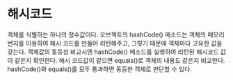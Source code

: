 # 해시코드
객체를 식별하는 하나의 정수값이다. 오브젝트의 hashCode() 메소드는 객체의 메모리 번지를 이용하여 해시 코드를 만들어 리턴해주고, 그렇기 때문에 객체마다 고유한 값을 갖는다.
객체값의 동등성 비교시엔 hashCode() 메소드를 실행하여 리턴된 해시코드 값이 같은지 확인한다. 해시 코드값이 같으면 equals()로 객체의 내용도 같은지 비교한다. hashCode()와 equals()를 모두 통과하면 동등한 객체로 판단할 수 있다.
